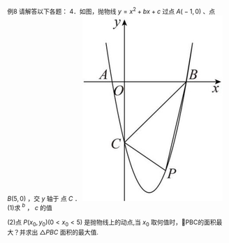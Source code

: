 例8 请解答以下各题： 4．如图，抛物线 $y = x ^ { 2 } + b x + c$ 过点 $A { \big ( } { - } 1 , 0 { \big ) }$ 、点 $B \left( 5 , 0 \right)$ ，交 $y$ 轴于 点 $C$ ．
![](<../../qs_image_DB/专题2-7_二次函数中的最值问题（解析版）/c2fe757c720067a357a57b69382b54a70f4dc2901df0813dc282bcec0bcac17c.jpg>)
(1)求 $^ { b }$ ， $c$ 的值

(2)点 $P \big ( x _ { 0 } , y _ { 0 } \big ) \big ( 0 < x _ { 0 } < 5 \big )$ 是抛物线上的动点,当 $x _ { 0 }$ 取何值时，PBC的面积最大？并求出 ${ \triangle } P B C$ 面积的最大值.
